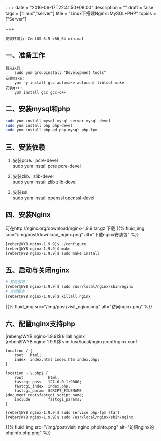 +++
date = "2016-06-17T22:41:50+08:00"
description = ""
draft = false
tags = ["linux","server"]
title = "Linux下搭建Nginx+MySQL+PHP"
topics = ["Server"]

+++

```
安装环境为：CentOS-6.5-x86_64-minimal
```

## 一、准备工作
	首先执行：
    	sudo yum groupinstall "Development tools"
    安装make：
        yum -y install gcc automake autoconf libtool make
    安装g++：
        yum install gcc gcc-c++

## 二、安装mysql和php
```sh
sudo yum install mysql mysql-server mysql-devel
sudo yum install php php-devel
sudo yum install php-gd php-mysql php-fpm
```

## 三、安装依赖
1. 安装pcre、pcre-devel  
sudo yum install pcre pcre-devel

2. 安装zlib、zlib-devel  
sudo yum install zlib zlib-devel

3. 安装ssl  
sudo yum install openssl openssl-devel

## 四、安装Nginx
可在http://nginx.org/download/nginx-1.9.9.tar.gz 下载
{{% fluid_img src="/img/post/download_nginx.png" alt="下载nginx安装包" %}}
```sh
[reber@WYB nginx-1.9.9]$ ./configure
[reber@WYB nginx-1.9.9]$ make
[reber@WYB nginx-1.9.9]$ sudo make install
```

## 五、启动与关闭nginx
```sh
# 开启服务：
[reber@WYB nginx-1.9.9]$ sudo /usr/local/nginx/sbin/nginx
# 关闭服务：
[reber@WYB nginx-1.9.9]$ killall nginx
```
{{% fluid_img src="/img/post/visit_nginx.png" alt="访问nginx.png" %}}

## 六、配置nginx支持php
[reber@WYB nginx-1.9.9]$ killall nginx  
[reber@WYB nginx-1.9.9]$ vim /usr/local/nginx/conf/nginx.conf

```
location / {
    root   html;
    index  index.html index.htm index.php;
}

location ~ \.php$ {
	root           html;
    fastcgi_pass   127.0.0.1:9000;
    fastcgi_index  index.php;
    fastcgi_param  SCRIPT_FILENAME  $document_root$fastcgi_script_name;
    include        fastcgi_params;
}
```

```sh
[reber@WYB nginx-1.9.9]$ sudo service php-fpm start
[reber@WYB nginx-1.9.9]$ sudo /usr/local/nginx/sbin/nginx
```

{{% fluid_img src="/img/post/visit_nginx_phpinfo.png" alt="访问nginx的phpinfo.php.png" %}}